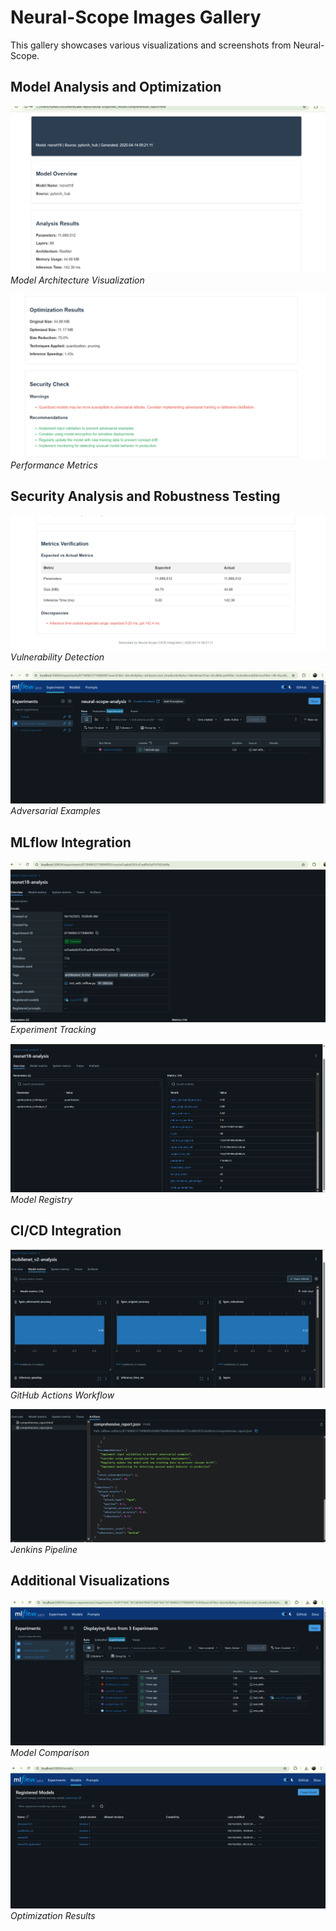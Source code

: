 # Neural-Scope Images Gallery

This gallery showcases various visualizations and screenshots from Neural-Scope.

## Model Analysis and Optimization

![Image1](images/1.png)
*Model Architecture Visualization*

![Image2](images/2.png)
*Performance Metrics*

## Security Analysis and Robustness Testing

![Image3](images/3.png)
*Vulnerability Detection*

![Image4](images/4.png)
*Adversarial Examples*

## MLflow Integration

![Image5](images/5.png)
*Experiment Tracking*

![Image6](images/6.png)
*Model Registry*

## CI/CD Integration

![Image7](images/7.png)
*GitHub Actions Workflow*

![Image8](images/8.png)
*Jenkins Pipeline*

## Additional Visualizations

![Image9](images/9.png)
*Model Comparison*

![Image10](images/10.png)
*Optimization Results*
